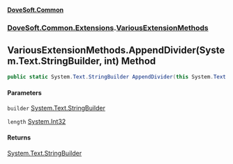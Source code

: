 #### [DoveSoft.Common](./index.md 'index')
### [DoveSoft.Common.Extensions](./DoveSoft-Common-Extensions.md 'DoveSoft.Common.Extensions').[VariousExtensionMethods](./DoveSoft-Common-Extensions-VariousExtensionMethods.md 'DoveSoft.Common.Extensions.VariousExtensionMethods')
## VariousExtensionMethods.AppendDivider(System.Text.StringBuilder, int) Method
  
```csharp
public static System.Text.StringBuilder AppendDivider(this System.Text.StringBuilder builder, int length=50);
```
#### Parameters
<a name='DoveSoft-Common-Extensions-VariousExtensionMethods-AppendDivider(System-Text-StringBuilder_int)-builder'></a>
`builder` [System.Text.StringBuilder](https://docs.microsoft.com/en-us/dotnet/api/System.Text.StringBuilder 'System.Text.StringBuilder')  
  
  
<a name='DoveSoft-Common-Extensions-VariousExtensionMethods-AppendDivider(System-Text-StringBuilder_int)-length'></a>
`length` [System.Int32](https://docs.microsoft.com/en-us/dotnet/api/System.Int32 'System.Int32')  
  
  
#### Returns
[System.Text.StringBuilder](https://docs.microsoft.com/en-us/dotnet/api/System.Text.StringBuilder 'System.Text.StringBuilder')  
  
